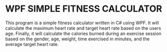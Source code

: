 # WPF SIMPLE FITNESS CALCULATOR

This program is a simple fitness calculator written in C# using WPF.
It will calculate the maximum heart rate and target heart rate based on the users age.
Finally, it will calculate the calories burned during an exercise session based on the gender, age, weight, time exercised in minutes, and the average target heart rate.